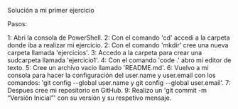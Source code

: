 Solución a mi primer ejercicio

Pasos:

1: Abri la consola de PowerShell.
2: Con el comando 'cd' accedi a la carpeta donde iba a realizar mi ejercicio.
2: Con el comando 'mkdir' cree una nueva carpeta llamada 'ejercicios'.
3: Accedo a la carpeta para crear una sudcarpeta llamada 'ejercicio1'.
4: Con el comando 'code .' abro mi editor de texto.
5: Cree un archivo vacio llamado 'README.md'.
6: Vuelvo a mi consola para hacer la configuración del user.name y user.email con los comandos: 'git config --global user.name y git config --global user.email'.
7: Despues cree mi repositorio en GitHub.
9: Realizo un 'git commit -m  “Versión Inicial”' con su versión y su respetivo mensaje. 